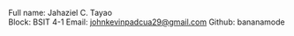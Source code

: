 Full name: Jahaziel C. Tayao  
Block: BSIT 4-1
Email: johnkevinpadcua29@gmail.com 
Github: bananamode
